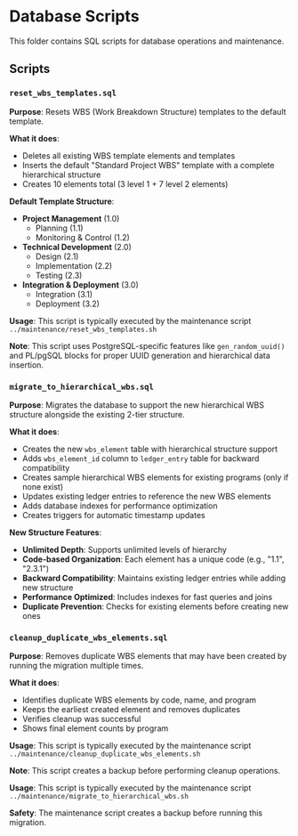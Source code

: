 # Database Scripts

This folder contains SQL scripts for database operations and maintenance.

## Scripts

### `reset_wbs_templates.sql`

**Purpose**: Resets WBS (Work Breakdown Structure) templates to the default template.

**What it does**:
- Deletes all existing WBS template elements and templates
- Inserts the default "Standard Project WBS" template with a complete hierarchical structure
- Creates 10 elements total (3 level 1 + 7 level 2 elements)

**Default Template Structure**:
- **Project Management** (1.0)
  - Planning (1.1)
  - Monitoring & Control (1.2)
- **Technical Development** (2.0)
  - Design (2.1)
  - Implementation (2.2)
  - Testing (2.3)
- **Integration & Deployment** (3.0)
  - Integration (3.1)
  - Deployment (3.2)

**Usage**: This script is typically executed by the maintenance script `../maintenance/reset_wbs_templates.sh`

**Note**: This script uses PostgreSQL-specific features like `gen_random_uuid()` and PL/pgSQL blocks for proper UUID generation and hierarchical data insertion.

### `migrate_to_hierarchical_wbs.sql`

**Purpose**: Migrates the database to support the new hierarchical WBS structure alongside the existing 2-tier structure.

**What it does**:
- Creates the new `wbs_element` table with hierarchical structure support
- Adds `wbs_element_id` column to `ledger_entry` table for backward compatibility
- Creates sample hierarchical WBS elements for existing programs (only if none exist)
- Updates existing ledger entries to reference the new WBS elements
- Adds database indexes for performance optimization
- Creates triggers for automatic timestamp updates

**New Structure Features**:
- **Unlimited Depth**: Supports unlimited levels of hierarchy
- **Code-based Organization**: Each element has a unique code (e.g., "1.1", "2.3.1")
- **Backward Compatibility**: Maintains existing ledger entries while adding new structure
- **Performance Optimized**: Includes indexes for fast queries and joins
- **Duplicate Prevention**: Checks for existing elements before creating new ones

### `cleanup_duplicate_wbs_elements.sql`

**Purpose**: Removes duplicate WBS elements that may have been created by running the migration multiple times.

**What it does**:
- Identifies duplicate WBS elements by code, name, and program
- Keeps the earliest created element and removes duplicates
- Verifies cleanup was successful
- Shows final element counts by program

**Usage**: This script is typically executed by the maintenance script `../maintenance/cleanup_duplicate_wbs_elements.sh`

**Note**: This script creates a backup before performing cleanup operations.

**Usage**: This script is typically executed by the maintenance script `../maintenance/migrate_to_hierarchical_wbs.sh`

**Safety**: The maintenance script creates a backup before running this migration.
